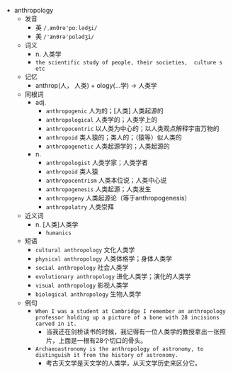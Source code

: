 - anthropology
  - 发音
    - 英 `/ˌænθrə'pɑːlədʒi/`
    - 美 `/'ænθrə'pɑlədʒi/`
  - 词义
    - n. 人类学
    - `the scientific study of people, their societies,  culture s  etc`
  - 记忆
    - anthrop(人， 人类) + ology(…学) → 人类学
  - 同根词
    - adj.
      - `anthropogenic` 人为的；[人类] 人类起源的
      - `anthropological` 人类学的；人类学上的
      - `anthropocentric` 以人类为中心的；以人类观点解释宇宙万物的
      - `anthropoid` 类人猿的；类人的；（猿等）似人类的
      - `anthropogenetic` 人类起源学的；人类起源的
    - n.
      - `anthropologist` 人类学家；人类学者
      - `anthropoid` 类人猿
      - `anthropocentrism` 人类本位说；人类中心说
      - `anthropogenesis` 人类起源；人类发生
      - `anthropogeny` 人类起源论（等于anthropogenesis）
      - `anthropolatry` 人类崇拜
  - 近义词
    - n. [人类]人类学
      - `humanics`
  - 短语
    - `cultural anthropology` 文化人类学 
    - `physical anthropology` 人类体格学；身体人类学 
    - `social anthropology` 社会人类学 
    - `evolutionary anthropology` 进化人类学；演化的人类学 
    - `visual anthropology` 影视人类学 
    - `biological anthropology` 生物人类学 
  - 例句
    - `When I was a student at Cambridge I remember an anthropology professor holding up a picture of a bone with 28 incisions carved in it.`
      - 当我还在剑桥读书的时候，我记得有一位人类学的教授拿出一张照片，上面是一根有28个切口的骨头。
    - `Archaeoastronomy is the anthropology of astronomy, to distinguish it from the history of astronomy.`
      - 考古天文学是天文学的人类学，从天文学历史来区分它。

